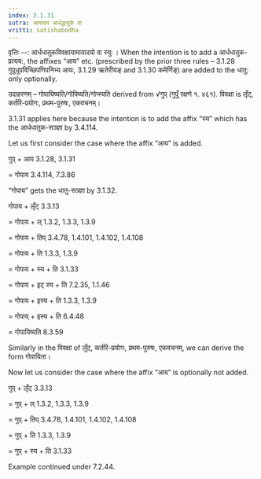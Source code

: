 ```yaml
---
index: 3.1.31
sutra: आयादय आर्धद्धातुके वा
vritti: satishabodha
---
```



वृत्तिः --: आर्धधातुकविवक्षायामायादयो वा स्युः । When the intention is to add a आर्धधातुक-प्रत्यय:, the affixes “आय” etc. (prescribed by the prior three rules – 3.1.28 गुपूधूपविच्छिपणिपनिभ्य आयः, 3.1.29 ऋतेरीयङ् and 3.1.30 कमेर्णिङ्) are added to the धातु: only optionally.


उदाहरणम् – गोपायिष्यति/गोपिष्यति/गोप्स्यति derived from √गुप् (गुपूँ रक्षणे १. ४६१). विवक्षा is लृँट्, कर्तरि-प्रयोगः, प्रथम-पुरुषः, एकवचनम्।


3.1.31 applies here because the intention is to add the affix “स्य” which has the आर्धधातुक-सञ्ज्ञा by 3.4.114.


Let us first consider the case where the affix “आय” is added.


गुप् + आय 3.1.28, 3.1.31 

= गोपाय 3.4.114, 7.3.86 

“गोपाय” gets the धातु-सञ्ज्ञा by 3.1.32.


गोपाय + लृँट् 3.3.13 

= गोपाय + ल् 1.3.2, 1.3.3, 1.3.9 

= गोपाय + तिप् 3.4.78, 1.4.101, 1.4.102, 1.4.108 

= गोपाय + ति 1.3.3, 1.3.9 

= गोपाय + स्य + ति 3.1.33 

= गोपाय + इट् स्य + ति 7.2.35, 1.1.46 

= गोपाय + इस्य + ति 1.3.3, 1.3.9 

= गोपाय् + इस्य + ति 6.4.48 

= गोपायिष्यति 8.3.59


Similarly in the विवक्षा of लुँट्, कर्तरि-प्रयोगः, प्रथम-पुरुषः, एकवचनम्, we can derive the form गोपायिता।


Now let us consider the case where the affix “आय” is optionally not added.


गुप् + लृँट् 3.3.13 

= गुप् + ल् 1.3.2, 1.3.3, 1.3.9 

= गुप् + तिप् 3.4.78, 1.4.101, 1.4.102, 1.4.108 

= गुप् + ति 1.3.3, 1.3.9 

= गुप् + स्य + ति 3.1.33 


Example continued under 7.2.44.


